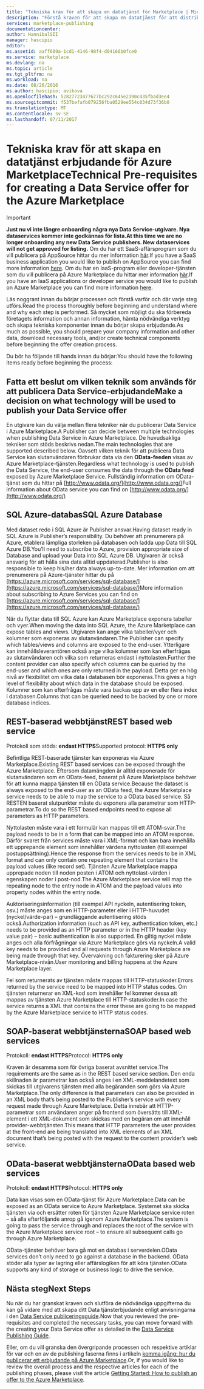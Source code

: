 ```yaml
---
title: "Tekniska krav för att skapa en datatjänst för Marketplace | Microsoft Docs"
description: "Förstå kraven för att skapa en datatjänst för att distribuera och sälja på Azure Marketplace"
services: marketplace-publishing
documentationcenter: 
author: HannibalSII
manager: hascipio
editor: 
ms.assetid: aaff609a-1cd1-4146-98f4-d04166b0fce0
ms.service: marketplace
ms.devlang: na
ms.topic: article
ms.tgt_pltfrm: na
ms.workload: na
ms.date: 08/26/2016
ms.author: hascipio; avikova
ms.openlocfilehash: 52827723477677bc292c645e2390c435fbad3ee4
ms.sourcegitcommit: f537befafb079256fba0529ee554c034d73f36b0
ms.translationtype: MT
ms.contentlocale: sv-SE
ms.lasthandoff: 07/11/2017
---
```

# <a name="technical-pre-requisites-for-creating-a-data-service-offer-for-the-azure-marketplace"></a><span data-ttu-id="7ca7e-103">Tekniska krav för att skapa en datatjänst erbjudande för Azure Marketplace</span><span class="sxs-lookup"><span data-stu-id="7ca7e-103">Technical Pre-requisites for creating a Data Service offer for the Azure Marketplace</span></span>
> [!IMPORTANT]
> <span data-ttu-id="7ca7e-104">**Just nu vi inte längre onboarding några nya Data Service-utgivare. Nya dataservices kommer inte godkännas för lista.**</span><span class="sxs-lookup"><span data-stu-id="7ca7e-104">**At this time we are no longer onboarding any new Data Service publishers. New dataservices will not get approved for listing.**</span></span> <span data-ttu-id="7ca7e-105">Om du har ett SaaS-affärsprogram som du vill publicera på AppSource hittar du mer information [här](https://appsource.microsoft.com/partners).</span><span class="sxs-lookup"><span data-stu-id="7ca7e-105">If you have a SaaS business application you would like to publish on AppSource you can find more information [here](https://appsource.microsoft.com/partners).</span></span> <span data-ttu-id="7ca7e-106">Om du har en IaaS-program eller developer-tjänsten som du vill publicera på Azure Marketplace du hittar mer information [här](https://azure.microsoft.com/marketplace/programs/certified/).</span><span class="sxs-lookup"><span data-stu-id="7ca7e-106">If you have an IaaS applications or developer service you would like to publish on Azure Marketplace you can find more information [here](https://azure.microsoft.com/marketplace/programs/certified/).</span></span>
> 
> 

<span data-ttu-id="7ca7e-107">Läs noggrant innan du börjar processen och förstå varför och där varje steg utförs.</span><span class="sxs-lookup"><span data-stu-id="7ca7e-107">Read the process thoroughly before beginning and understand where and why each step is performed.</span></span> <span data-ttu-id="7ca7e-108">Så mycket som möjligt du ska förbereda företagets information och annan information, hämta nödvändiga verktyg och skapa tekniska komponenter innan du börjar skapa erbjudande.</span><span class="sxs-lookup"><span data-stu-id="7ca7e-108">As much as possible, you should prepare your company information and other data, download necessary tools, and/or create technical components before beginning the offer creation process.</span></span>

<span data-ttu-id="7ca7e-109">Du bör ha följande till hands innan du börjar:</span><span class="sxs-lookup"><span data-stu-id="7ca7e-109">You should have the following items ready before beginning the process:</span></span>

## <a name="make-a-decision-on-what-technology-will-be-used-to-publish-your-data-service-offer"></a><span data-ttu-id="7ca7e-110">Fatta ett beslut om vilken teknik som används för att publicera Data Service-erbjudande</span><span class="sxs-lookup"><span data-stu-id="7ca7e-110">Make a decision on what technology will be used to publish your Data Service offer</span></span>
<span data-ttu-id="7ca7e-111">En utgivare kan du välja mellan flera tekniker när du publicerar Data Service i Azure Marketplace.</span><span class="sxs-lookup"><span data-stu-id="7ca7e-111">A Publisher can decide between multiple technologies when publishing Data Service in Azure Marketplace.</span></span> <span data-ttu-id="7ca7e-112">De huvudsakliga tekniker som stöds beskrivs nedan.</span><span class="sxs-lookup"><span data-stu-id="7ca7e-112">The main technologies that are supported described below.</span></span> <span data-ttu-id="7ca7e-113">Oavsett vilken teknik för att publicera Data Service kan slutanvändaren förbrukar data via den **OData-feeden** visas av Azure Marketplace-tjänsten.</span><span class="sxs-lookup"><span data-stu-id="7ca7e-113">Regardless what technology is used to publish the Data Service, the end-user consumes the data through the **OData feed** exposed by Azure Marketplace Service.</span></span> <span data-ttu-id="7ca7e-114">Fullständig information om OData-tjänst som du hittar på [http://www.odata.org/](http://www.odata.org/)</span><span class="sxs-lookup"><span data-stu-id="7ca7e-114">Full information about OData service you can find on [http://www.odata.org/](http://www.odata.org/)</span></span>

## <a name="sql-azure-database"></a><span data-ttu-id="7ca7e-115">SQL Azure-databas</span><span class="sxs-lookup"><span data-stu-id="7ca7e-115">SQL Azure Database</span></span>
<span data-ttu-id="7ca7e-116">Med dataset redo i SQL Azure är Publisher ansvar.</span><span class="sxs-lookup"><span data-stu-id="7ca7e-116">Having dataset ready in SQL Azure is Publisher’s responsibility.</span></span> <span data-ttu-id="7ca7e-117">Du behöver att prenumerera på Azure, etablera lämpliga storleken på databasen och ladda upp Data till SQL Azure DB.</span><span class="sxs-lookup"><span data-stu-id="7ca7e-117">You’ll need to subscribe to Azure, provision appropriate size of Database and upload your Data into SQL Azure DB.</span></span> <span data-ttu-id="7ca7e-118">Utgivaren är också ansvarig för att hålla sina data alltid uppdaterad.</span><span class="sxs-lookup"><span data-stu-id="7ca7e-118">Publisher is also responsible to keep his/her data always up-to-date.</span></span> <span data-ttu-id="7ca7e-119">Mer information om att prenumerera på Azure-tjänster hittar du på [https://azure.microsoft.com/services/sql-database/](https://azure.microsoft.com/services/sql-database/)</span><span class="sxs-lookup"><span data-stu-id="7ca7e-119">More information about subscribing to Azure Services you can find on [https://azure.microsoft.com/services/sql-database/](https://azure.microsoft.com/services/sql-database/)</span></span>

<span data-ttu-id="7ca7e-120">När du flyttar data till SQL Azure kan Azure Marketplace exponera tabeller och vyer.</span><span class="sxs-lookup"><span data-stu-id="7ca7e-120">When moving the data into SQL Azure, the Azure Marketplace can expose tables and views.</span></span> <span data-ttu-id="7ca7e-121">Utgivaren kan ange vilka tabeller/vyer och kolumner som exponeras av slutanvändaren.</span><span class="sxs-lookup"><span data-stu-id="7ca7e-121">The Publisher can specify which tables/views and columns are exposed to the end-user.</span></span> <span data-ttu-id="7ca7e-122">Ytterligare kan innehållsleverantören också ange vilka kolumner som kan efterfrågas av slutanvändaren och vilka som returneras endast i nyttolasten.</span><span class="sxs-lookup"><span data-stu-id="7ca7e-122">Further the content provider can also specify which columns can be queried by the end-user and which ones are only returned in the payload.</span></span> <span data-ttu-id="7ca7e-123">Detta ger en hög nivå av flexibilitet om vilka data i databasen bör exponeras.</span><span class="sxs-lookup"><span data-stu-id="7ca7e-123">This gives a high level of flexibility about which data in the database should be exposed.</span></span> <span data-ttu-id="7ca7e-124">Kolumner som kan efterfrågas måste vara backas upp av en eller flera index i databasen.</span><span class="sxs-lookup"><span data-stu-id="7ca7e-124">Columns that can be queried need to be backed by one or more database indices.</span></span>

## <a name="rest-based-web-service"></a><span data-ttu-id="7ca7e-125">REST-baserad webbtjänst</span><span class="sxs-lookup"><span data-stu-id="7ca7e-125">REST based web service</span></span>
<span data-ttu-id="7ca7e-126">Protokoll som stöds: **endast HTTPS**</span><span class="sxs-lookup"><span data-stu-id="7ca7e-126">Supported protocol: **HTTPS only**</span></span>

<span data-ttu-id="7ca7e-127">Befintliga REST-baserade tjänster kan exponeras via Azure Marketplace.</span><span class="sxs-lookup"><span data-stu-id="7ca7e-127">Existing REST based services can be exposed through the Azure Marketplace.</span></span> <span data-ttu-id="7ca7e-128">Eftersom datamängden är alltid exponerade för slutanvändaren som en OData-feed, baserat på Azure Marketplace behöver för att kunna mappa tjänsten till en OData service.</span><span class="sxs-lookup"><span data-stu-id="7ca7e-128">Because the dataset is always exposed to the end-user as an OData feed, the Azure Marketplace service needs to be able to map the service to a OData based service.</span></span> <span data-ttu-id="7ca7e-129">Så RESTEN baserat slutpunkter måste du exponera alla parametrar som HTTP-parametrar.</span><span class="sxs-lookup"><span data-stu-id="7ca7e-129">To do so the REST based endpoints need to expose all parameters as HTTP parameters.</span></span>

<span data-ttu-id="7ca7e-130">Nyttolasten måste vara i ett formulär kan mappas till ett ATOM-svar.</span><span class="sxs-lookup"><span data-stu-id="7ca7e-130">The payload needs to be in a form that can be mapped into an ATOM response.</span></span> <span data-ttu-id="7ca7e-131">Därför svaret från services måste vara i XML-format och kan bara innehålla ett upprepande element som innehåller värdena nyttolasten (till exempel postuppsättning).</span><span class="sxs-lookup"><span data-stu-id="7ca7e-131">Hence the response from the services needs to be in XML format and can only contain one repeating element that contains the payload values (like record set).</span></span> <span data-ttu-id="7ca7e-132">Tjänsten Azure Marketplace mappa upprepade noden till noden posten i ATOM och nyttolast-värden i egenskapen noder i post-nod.</span><span class="sxs-lookup"><span data-stu-id="7ca7e-132">The Azure Marketplace service will map the repeating node to the entry node in ATOM and the payload values into property nodes within the entry node.</span></span>

<span data-ttu-id="7ca7e-133">Auktoriseringsinformation (till exempel API nyckeln, autentisering token, osv.) måste anges som en HTTP-parameter eller i HTTP-huvudet (nyckel/värde-par) – grundläggande autentisering stöds också.</span><span class="sxs-lookup"><span data-stu-id="7ca7e-133">Authorization information (such as API key, authentication token, etc.) needs to be provided as an HTTP parameter or in the HTTP header (key value pair) – basic authentication is also supported.</span></span> <span data-ttu-id="7ca7e-134">En giltig nyckel måste anges och alla förfrågningar via Azure Marketplace görs via nyckeln.</span><span class="sxs-lookup"><span data-stu-id="7ca7e-134">A valid key needs to be provided and all requests through Azure Marketplace are being made through that key.</span></span> <span data-ttu-id="7ca7e-135">Övervakning och fakturering sker på Azure Marketplace-nivån.</span><span class="sxs-lookup"><span data-stu-id="7ca7e-135">User monitoring and billing happens at the Azure Marketplace layer.</span></span>

<span data-ttu-id="7ca7e-136">Fel som returnerats av tjänsten måste mappas till HTTP-statuskoder.</span><span class="sxs-lookup"><span data-stu-id="7ca7e-136">Errors returned by the service need to be mapped into HTTP status codes.</span></span> <span data-ttu-id="7ca7e-137">Om tjänsten returnerar en XML-kod som innehåller fel kommer dessa att mappas av tjänsten Azure Marketplace till HTTP-statuskoder.</span><span class="sxs-lookup"><span data-stu-id="7ca7e-137">In case the service returns a XML that contains the error these are going to be mapped by the Azure Marketplace service to HTTP status codes.</span></span>

## <a name="soap-based-web-services"></a><span data-ttu-id="7ca7e-138">SOAP-baserat webbtjänsterna</span><span class="sxs-lookup"><span data-stu-id="7ca7e-138">SOAP based web services</span></span>
<span data-ttu-id="7ca7e-139">Protokoll: **endast HTTPS**</span><span class="sxs-lookup"><span data-stu-id="7ca7e-139">Protocol: **HTTPS only**</span></span>

<span data-ttu-id="7ca7e-140">Kraven är desamma som för övriga baserat avsnittet service.</span><span class="sxs-lookup"><span data-stu-id="7ca7e-140">The requirements are the same as in the REST based service section.</span></span> <span data-ttu-id="7ca7e-141">Den enda skillnaden är parametrar kan också anges i en XML-meddelandetext som skickas till utgivarens tjänsten med alla begäranden som görs via Azure Marketplace.</span><span class="sxs-lookup"><span data-stu-id="7ca7e-141">The only difference is that parameters can also be provided in an XML body that’s being posted to the Publisher’s service with every request made through Azure Marketplace.</span></span> <span data-ttu-id="7ca7e-142">Detta innebär att HTTP-parametrar som användaren anger på frontend som översätts till XML-element i ett XML-dokument som skickas med en begäran om att innehåll provider-webbtjänsten.</span><span class="sxs-lookup"><span data-stu-id="7ca7e-142">This means that HTTP parameters the user provides at the front-end are being translated into XML elements of an XML document that’s being posted with the request to the content provider’s web service.</span></span>

## <a name="odata-based-web-services"></a><span data-ttu-id="7ca7e-143">OData-baserat webbtjänsterna</span><span class="sxs-lookup"><span data-stu-id="7ca7e-143">OData based web services</span></span>
<span data-ttu-id="7ca7e-144">Protokoll: **endast HTTPS**</span><span class="sxs-lookup"><span data-stu-id="7ca7e-144">Protocol: **HTTPS only**</span></span>

<span data-ttu-id="7ca7e-145">Data kan visas som en OData-tjänst för Azure Marketplace.</span><span class="sxs-lookup"><span data-stu-id="7ca7e-145">Data can be exposed as an OData service to Azure Marketplace.</span></span> <span data-ttu-id="7ca7e-146">Systemet ska skicka tjänsten via och ersätter roten för tjänsten Azure Marketplace service roten – så alla efterföljande anrop gå igenom Azure Marketplace.</span><span class="sxs-lookup"><span data-stu-id="7ca7e-146">The system is going to pass the service through and replaces the root of the service with the Azure Marketplace service root – to ensure all subsequent calls go through Azure Marketplace.</span></span>

<span data-ttu-id="7ca7e-147">OData-tjänster behöver bara gå mot en databas i serverdelen.</span><span class="sxs-lookup"><span data-stu-id="7ca7e-147">OData services don’t only need to go against a database in the backend.</span></span> <span data-ttu-id="7ca7e-148">OData stöder alla typer av lagring eller affärslogiken för att köra tjänsten.</span><span class="sxs-lookup"><span data-stu-id="7ca7e-148">OData supports any kind of storage or business logic to drive the service.</span></span>

## <a name="next-steps"></a><span data-ttu-id="7ca7e-149">Nästa steg</span><span class="sxs-lookup"><span data-stu-id="7ca7e-149">Next Steps</span></span>
<span data-ttu-id="7ca7e-150">Nu när du har granskat kraven och slutföra de nödvändiga uppgifterna du kan gå vidare med att skapa ditt Data tjänsterbjudande enligt anvisningarna i den [Data Service publiceringsguide](marketplace-publishing-data-service-creation.md).</span><span class="sxs-lookup"><span data-stu-id="7ca7e-150">Now that you reviewed the pre-requisites and completed the necessary tasks, you can move forward with the creating your Data Service offer as detailed in the [Data Service Publishing Guide](marketplace-publishing-data-service-creation.md).</span></span>

<span data-ttu-id="7ca7e-151">Eller, om du vill granska den övergripande processen och respektive artiklar för var och en av de publishing faserna finns i artikeln [komma igång: hur du publicerar ett erbjudande på Azure Marketplace](marketplace-publishing-getting-started.md).</span><span class="sxs-lookup"><span data-stu-id="7ca7e-151">Or, if you would like to review the overall process and the respective articles for each of the publishing phases, please visit the article [Getting Started: How to publish an offer to the Azure Marketplace](marketplace-publishing-getting-started.md).</span></span>

[link-acct]:marketplace-publishing-accounts-creation-registration.md
